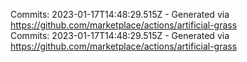 Commits: 2023-01-17T14:48:29.515Z - Generated via https://github.com/marketplace/actions/artificial-grass
<br>
Commits: 2023-01-17T14:48:29.515Z - Generated via https://github.com/marketplace/actions/artificial-grass
<br>

